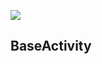 [![](https://jitpack.io/v/sovegetables/shineandroid.svg)](https://jitpack.io/#sovegetables/shineandroid)

## BaseActivity

